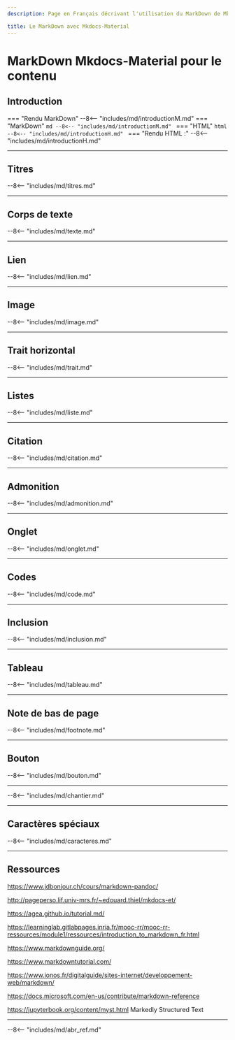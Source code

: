 ```yaml
---
description: Page en Français décrivant l'utilisation du MarkDown de MkDocs avec le thème Material pour produire une documentation web.

title: Le MarkDown avec Mkdocs-Material
---
```

# MarkDown Mkdocs-Material pour le contenu
## Introduction
=== "Rendu MarkDown"
    --8<-- "includes/md/introductionM.md"
=== "MarkDown"
    ```md
    --8<-- "includes/md/introductionM.md"
    ```
=== "HTML"
    ```html
    --8<-- "includes/md/introductionH.md"
    ```
=== "Rendu HTML :"
    --8<-- "includes/md/introductionH.md"

***
## Titres
--8<-- "includes/md/titres.md"

***
## Corps de texte
--8<-- "includes/md/texte.md"

***
## Lien
--8<-- "includes/md/lien.md"

***
## Image
--8<-- "includes/md/image.md"

***
## Trait horizontal
--8<-- "includes/md/trait.md"

***
## Listes
--8<-- "includes/md/liste.md"

***
## Citation
--8<-- "includes/md/citation.md"

***
## Admonition
--8<-- "includes/md/admonition.md"

***
## Onglet
--8<-- "includes/md/onglet.md"

***
## Codes
--8<-- "includes/md/code.md"

***
## Inclusion
--8<-- "includes/md/inclusion.md"

***
## Tableau
--8<-- "includes/md/tableau.md"

***
## Note de bas de page
--8<-- "includes/md/footnote.md"

***
## Bouton

--8<-- "includes/md/bouton.md"
***

--8<-- "includes/md/chantier.md"

***
## Caractères spéciaux
--8<-- "includes/md/caracteres.md"

***

## Ressources

<https://www.jdbonjour.ch/cours/markdown-pandoc/>

<http://pageperso.lif.univ-mrs.fr/~edouard.thiel/mkdocs-et/>

<https://agea.github.io/tutorial.md/>

<https://learninglab.gitlabpages.inria.fr/mooc-rr/mooc-rr-ressources/module1/ressources/introduction_to_markdown_fr.html>

<https://www.markdownguide.org/>

<https://www.markdowntutorial.com/>

<https://www.ionos.fr/digitalguide/sites-internet/developpement-web/markdown/>

<https://docs.microsoft.com/en-us/contribute/markdown-reference>

<https://jupyterbook.org/content/myst.html> Markedly Structured Text


***

--8<-- "includes/md/abr_ref.md"




